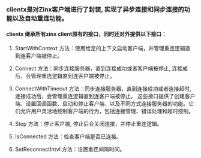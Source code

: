 ### clientx是对Zinx客户端进行了封装, 实现了异步连接和同步连接的功能以及自动重连功能。

#### clientx 继承所有zinx client原有的接口，同时还对外提供以下接口：
1. StartWithContext 方法：使用给定的上下文启动客户端，并管理重连逻辑直到连客户端被停止。

2. Connect 方法：同步连接服务器，直到连接成功或者客户端被停止, 连接成后，会管理重连逻辑直到连客户端被停止。

3. ConnectWithTimeout 方法：同步连接服务器，直到连接成功或者连接超时, 连接成功后，会管理重连逻辑直到连客户端被停止。
这些接口提供了创建客户端、设置回调函数、启动和停止客户端、以及不同方式连接服务器的功能。它们允许用户灵活地控制客户端的行为，包括连接管理、错误处理和超时控制。

4. Stop 方法：停止客户端, 停止后会关闭连接，并停止重连逻辑。

5. IsConnected 方法：检查客户端是否已连接。

6. SetReconnectIntvl 方法：设置重连间隔时间。


